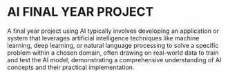 # AI FINAL YEAR PROJECT
A final year project using AI typically involves developing an application or system that leverages artificial intelligence techniques like machine learning, deep learning, or natural language processing to solve a specific problem within a chosen domain, often drawing on real-world data to train and test the AI model, demonstrating a comprehensive understanding of AI concepts and their practical implementation.

